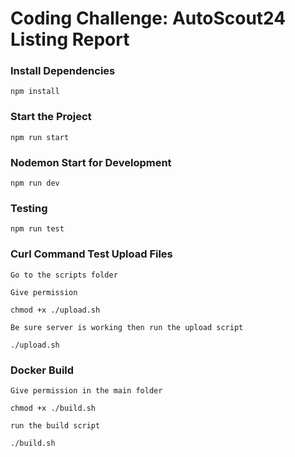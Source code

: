 # Coding Challenge: AutoScout24 Listing Report

### Install Dependencies
```
npm install
```

### Start the Project 
```
npm run start
```
### Nodemon Start for Development
```
npm run dev
```

### Testing
```
npm run test
```

### Curl Command Test Upload Files
```
Go to the scripts folder 

Give permission 

chmod +x ./upload.sh

Be sure server is working then run the upload script

./upload.sh
```

### Docker Build 
```
Give permission in the main folder

chmod +x ./build.sh

run the build script 

./build.sh
```

